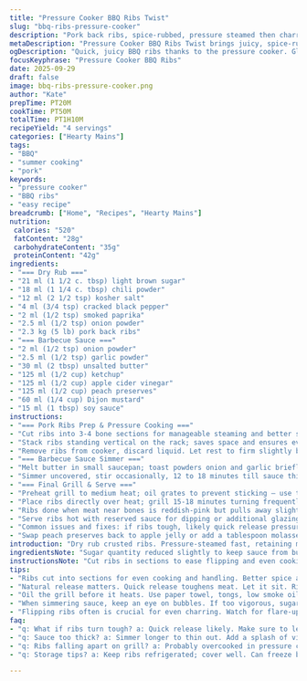```yaml
---
title: "Pressure Cooker BBQ Ribs Twist"
slug: "bbq-ribs-pressure-cooker"
description: "Pork back ribs, spice-rubbed, pressure steamed then charred on the grill. Sauce with apple jelly swapped for peach preserves, and Worcestershire replaced by soy sauce for umami depth. Reduced cassonade, bumped chili seasoning, fresh cracked pepper, and smoked paprika added for smokiness. Quick simmer sauce thickens into glossy glaze. Natural pressure release prevents tough meat. Grill finish caramelizes edges, locks juices. Ribs cut in 3-4 bone sections for even cooking. Rack toasted with oil to avoid sticking. Sauce basting keeps surface moist and sticky. Home method to replicate slow smoke in short time."
metaDescription: "Pressure Cooker BBQ Ribs Twist brings juicy, spice-rubbed ribs that are grilled to perfection and glazed. A fast way to enjoy BBQ flavor."
ogDescription: "Quick, juicy BBQ ribs thanks to the pressure cooker. Glazed with a unique peach preserves sauce. Grill finish brings smoky flavor."
focusKeyphrase: "Pressure Cooker BBQ Ribs"
date: 2025-09-29
draft: false
image: bbq-ribs-pressure-cooker.png
author: "Kate"
prepTime: PT20M
cookTime: PT50M
totalTime: PT1H10M
recipeYield: "4 servings"
categories: ["Hearty Mains"]
tags:
- "BBQ"
- "summer cooking"
- "pork"
keywords:
- "pressure cooker"
- "BBQ ribs"
- "easy recipe"
breadcrumb: ["Home", "Recipes", "Hearty Mains"]
nutrition: 
 calories: "520"
 fatContent: "28g"
 carbohydrateContent: "35g"
 proteinContent: "42g"
ingredients:
- "=== Dry Rub ==="
- "21 ml (1 1/2 c. tbsp) light brown sugar"
- "18 ml (1 1/4 c. tbsp) chili powder"
- "12 ml (2 1/2 tsp) kosher salt"
- "4 ml (3/4 tsp) cracked black pepper"
- "2 ml (1/2 tsp) smoked paprika"
- "2.5 ml (1/2 tsp) onion powder"
- "2.3 kg (5 lb) pork back ribs"
- "=== Barbecue Sauce ==="
- "2 ml (1/2 tsp) onion powder"
- "2.5 ml (1/2 tsp) garlic powder"
- "30 ml (2 tbsp) unsalted butter"
- "125 ml (1/2 cup) ketchup"
- "125 ml (1/2 cup) apple cider vinegar"
- "125 ml (1/2 cup) peach preserves"
- "60 ml (1/4 cup) Dijon mustard"
- "15 ml (1 tbsp) soy sauce"
instructions:
- "=== Pork Ribs Prep & Pressure Cooking ==="
- "Cut ribs into 3-4 bone sections for manageable steaming and better spice adhesion. Mix dry rub ingredients thoroughly, ensure even granules for consistent seasoning. Rub onto ribs liberally; coat both sides pressing in - not just dusting. The sugar caramelizes later; salt penetrates meat fibers; smoked paprika adds subtle hint of smoke without a smoker. Pour 180 ml (3/4 cup) water into pressure cooker base to create steam. Use steaming rack or trivet inside pot so ribs don’t sit in water, which causes sogginess."
- "Stack ribs standing vertical on the rack; saves space and ensures even heat exposure. Seal lid, set cooker to high pressure on meat or manual for about 45 minutes. Pressure cooks tough pork fast, but natural release at least 20 minutes mandatory. Quick release toughens meat, fibrous resistance remains. Natural release lets connective tissues relax, absorbing moisture. Open lid cautiously, watch steam hiss, ribs tender enough to pull apart easily without falling to mush."
- "Remove ribs from cooker, discard liquid. Let rest to firm slightly before grilling; cool ribs handle oiling and flipping better without falling."
- "=== Barbecue Sauce Simmer ==="
- "Melt butter in small saucepan; toast powders onion and garlic briefly ’til aromas bloom – 30-40 seconds max; burnt powders turn bitter. Add ketchup, vinegar, peach preserves instead of apple jelly for fruitier tang. Mustard and soy sauce give acid, spice, and umami depth; slightly saltier than Worcestershire, adjust salt later. Bring to low boil, then reduce heat to gentle bubble."
- "Simmer uncovered, stir occasionally, 12 to 18 minutes till sauce thickens and glazes spoon-back with some resistance. Under-thick sauce runs off ribs ruining caramelization; too thick hard to brush. Taste and adjust salt and pepper here, balance acidic-vinegar bite against sweet fruit."
- "=== Final Grill & Serve ==="
- "Preheat grill to medium heat; oil grates to prevent sticking – use tongs and paper towel dipped in oil (vegetable or canola oil preferred). Wait ’til hot so oil bonds to metal; prevent flare-ups by not dripping fat early."
- "Place ribs directly over heat; grill 15-18 minutes turning frequently for even char and caramelization. Brush ribs liberally with sauce every 4-5 minutes; builds sticky layers, helps crust develop. Watch fat sizzle and drip; flames licking underside indicate time to flip or move to cooler spot preventing charred bitterness."
- "Ribs done when meat near bones is reddish-pink but pulls away slightly, edges crisp but not burned. Should feel tender but hold shape; internal texture moist, not mushy. Rest a few minutes off grill; carries juices through meat fibers."
- "Serve ribs hot with reserved sauce for dipping or additional glazing just before eating. Garnish with chopped fresh herbs like cilantro or parsley if desired to cut richness."
- "Common issues and fixes: if ribs tough, likely quick release pressure too soon or insufficient rub. Drier sauce means simmer longer or thin with vinegar if overly thick. If grill sticks, clean better next session or raise temperature briefly to burn residue. Ribs falling apart on grill? Possibly overcooked in pressure cooker or handled too roughly when flipping."
- "Swap peach preserves back to apple jelly or add a tablespoon molasses for dark, rich tone. Soy sauce can be replaced with Worcestershire if available, but avoid doubling salty elements or sauce will overwhelm ribs."
introduction: "Dry rub crusted ribs. Pressure-steamed fast, retaining moisture while softening sinew. Timing tweaked to avoid rubber texture common with rushed releases. Sauce with peach preserves swaps tart apple jelly; soy sauce replaces Worcestershire—more savory, deeper flavor. Spices jiggled up with smoked paprika for subtle, smoky notes without smoking gear. Grilling finish seals juices—brush constantly. Ribs cut into smaller chunks for even cooking and easier handling. Watch skins bubble and char. Smells sweet, tangy, spicy. Quick but yields tender fish-hook ribs that pull from bone with firm bite. No fuss, just essentials. Kitchen tested methods shared."
ingredientsNote: "Sugar quantity reduced slightly to keep sauce from burning too fast on grill, critical for caramel color without bitterness. Chili powder increased for warmth and a bit more kick. Smoked paprika added—your shortcut to smoky flavor without smoker. Onion powder standard but garlic replaced with powder in sauce for better consistency and integration; fresh garlic burns easily in sauces like this. Peach preserves for seasonal twist, fruitier and less sticky than typical apple jelly. Soy sauce swaps Worcestershire to add earthy savoriness, easier pantry find in some households. Water quantity decreased to minimize steam dilution but enough for pressure cooking. If no pressure cooker, slow simmer ribs an hour in tightly covered pot then proceed to grill. Dry rub should be applied firmly so spices penetrate meat surface to flavor inner layers. Can substitute kosher salt with sea salt but measure carefully—fine salts pack differently."
instructionsNote: "Cut ribs in sections to ease flipping and even cooking—large racks don’t cook evenly in pressure cooker, especially at edges. Natural pressure release mandatory—rushing this step leaves tendons tense, ruining tender goals. Use steaming rack or raised trivet so ribs avoid water immersion; letting them boil results in mushy crust loss after grilling. Toast dry spices briefly in butter during sauce prep—aromas signal ready moment. Sauce needs slow simmer for reduction; watch bubbles—too vigorous and sugar burns, too slow extends time. Grill setup crucial: hot grill with oiled grates is the secret to crisp edges without sticking. Brush ribs with sauce several times while grilling to build sticky layers that caramelize under heat. Flip often to avoid burnt spots. Rest ribs a few minutes after grilling to allow juices to redistribute—cutting immediately drains flavor. Sauce can be made ahead and refrigerated, warming gently before use. Adjust sauce thickness with vinegar if it gels too firm after chilling."
tips:
- "Ribs cut into sections for even cooking and handling. Better spice adherence. Use a solid rub; don’t skimp. Let sit for 20 minutes if time allows."
- "Natural release matters. Quick release toughens meat. Let it sit. Ribs relax, juices redistribute, tenderness improves. Don’t rush this part for best results."
- "Oil the grill before it heats. Use paper towel, tongs, low smoke oil. No sticking; prevents flare-ups. Allow the grill to reach full temperature."
- "When simmering sauce, keep an eye on bubbles. If too vigorous, sugar burns. Stir occasionally. Light simmer is key; avoid overcooking or burning spices."
- "Flipping ribs often is crucial for even charring. Watch for flare-ups; adjust heat. Ribs need that reddish-pink but not mushy texture for best bite."
faq:
- "q: What if ribs turn tough? a: Quick release likely. Make sure to let it naturally release to relax fibers. Don't skimp on rub; it helps."
- "q: Sauce too thick? a: Simmer longer to thin out. Add a splash of vinegar if too firm after chilling. Balance flavors with careful adjustments."
- "q: Ribs falling apart on grill? a: Probably overcooked in pressure cooker. Handle gently while flipping. Less is more here. Keep it controlled."
- "q: Storage tips? a: Keep ribs refrigerated; cover well. Can freeze but separate layers with parchment. Sauce keeps too; can reheat gently."

---
```

